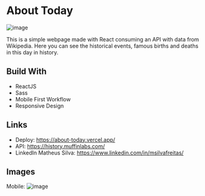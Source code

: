# About Today

![image](https://user-images.githubusercontent.com/108239154/186061162-e8c9d0a3-0d87-4cc4-895b-cb8a30ed9fe9.png)

This is a simple webpage made with React consuming an API with data from Wikipedia. Here you can see the historical events, famous births and deaths in this day in history. 


## Build With

- ReactJS
- Sass
- Mobile First Workflow
- Responsive Design


## Links

- Deploy: https://about-today.vercel.app/
- API: https://history.muffinlabs.com/
- LinkedIn Matheus Silva: https://www.linkedin.com/in/msilvafreitas/


## Images

Mobile: 
![image](https://user-images.githubusercontent.com/108239154/186061989-2ac4fad8-89a0-482a-bc31-c31cd3389741.png)


